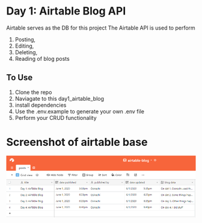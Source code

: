 # Day 1: Airtable Blog API

Airtable serves as the DB for this project
The Airtable API is used to perform

1. Posting,
2. Editing,
3. Deleting,
4. Reading of blog posts

## To Use

1. Clone the repo
2. Naviagate to this day1_airtable_blog
3. install dependencies
4. Use the .env.example to generate your own .env file
5. Perform your CRUD functionality


# Screenshot of airtable base
![Screenshot of Airtbale base](./screenshots/airtable-blog-shot.PNG)